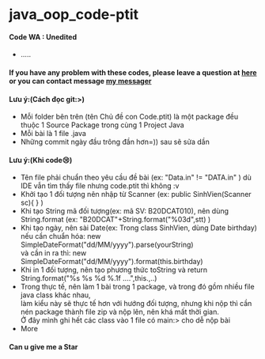 # java_oop_code-ptit
<h4>Code WA : Unedited </h4>
<ul> 
<li> .....</li>
</ul> 

#### If you have any problem with these codes, please leave a question at <a href="https://github.com/houtadono/java_oop_code-ptit/issues">here </a> <br> or you can contact message  <a href="http://m.me/houtazzz"> my messager </a>

<h4>Lưu ý:(Cách đọc git:>)</h4>
<ul> 
<li> Mỗi folder bên trên (tên Chủ đề con Code.ptit) là một package đều thuộc 1 Source Package trong cùng 1 Project Java</li>
<li> Mỗi bài là 1 file .java </li>
<li> Những commit ngày đầu trông đần hơn=)) sau sẽ sửa dần</li>
</ul>

<h4>Lưu ý:(Khi code😢)</h4>
<ul> 
<li> Tên file phải chuẩn theo yêu cầu đề bài (ex: "Data.in" != "DATA.in" ) dù IDE vẫn tìm thấy file nhưng code.ptit thì không :v</li>
<li> Khởi tạo 1 đối tượng nên nhập từ Scanner (ex: public SinhVien(Scanner sc){ } )</li>
<li> Khi tạo String mã đối tượng(ex: mã SV: B20DCAT010), nên dùng String.format (ex: "B20DCAT"+String.format("%03d",stt) )</li>
<li> Khi tạo ngày, nên sài Date(ex: Trong class SinhVien, dùng Date birthday) 
      <br>nếu cần chuẩn hóa: new SimpleDateFormat("dd/MM/yyyy").parse(yourString)
      <br>và cần in ra thì: new SimpleDateFormat("dd/MM/yyyy").format(this.birthday)</li>
<li> Khi in 1 đối tượng, nên tạo phương thức toString và return String.format("%s %s %d %.1f ....",this.,..)</li>
<li> Trong thực tế, nên làm 1 bài trong 1 package, và trong đó gồm nhiều file java class khác nhau,
    <br>làm kiểu này sẽ thực tế hơn với hướng đối tượng, nhưng khi nộp thì cần nén package thành file zip và nộp lên, nên khá mất thời gian.
    <br>Ở đây mình ghi hết các class vào 1 file có main:> cho dễ nộp bài</li>
<li> More</li>
</ul>

#### Can u give me a Star